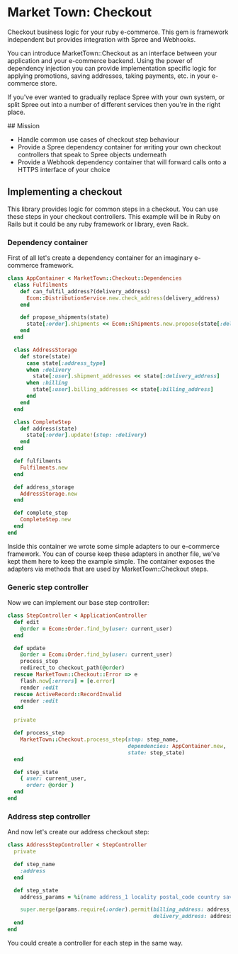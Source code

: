 # Market Town: Checkout

Checkout business logic for your ruby e-commerce. This gem is framework
independent but provides integration with Spree and Webhooks.

You can introduce MarketTown::Checkout as an interface between your application
and your e-commerce backend. Using the power of dependency injection you can
provide implementation specific logic for applying promotions, saving addresses,
taking payments, etc. in your e-commerce store.

If you've ever wanted to gradually replace Spree with your own system, or split
Spree out into a number of different services then you're in the right place.

## Mission

 - Handle common use cases of checkout step behaviour
 - Provide a Spree dependency container for writing your own checkout
   controllers that speak to Spree objects underneath
 - Provide a Webhook dependency container that will forward calls onto a HTTPS
   interface of your choice

## Implementing a checkout

This library provides logic for common steps in a checkout. You can use these
steps in your checkout controllers. This example will be in Ruby on Rails but it
could be any ruby framework or library, even Rack.

### Dependency container

First of all let's create a dependency container for an imaginary e-commerce
framework.

``` ruby
class AppContainer < MarketTown::Checkout::Dependencies
  class Fulfilments
    def can_fulfil_address?(delivery_address)
      Ecom::DistributionService.new.check_address(delivery_address)
    end

    def propose_shipments(state)
      state[:order].shipments << Ecom::Shipments.new.propose(state[:delivery_address])
    end
  end

  class AddressStorage
    def store(state)
      case state[:address_type]
      when :delivery
        state[:user].shipment_addresses << state[:delivery_address]
      when :billing
        state[:user].billing_addresses << state[:billing_address]
      end
    end
  end

  class CompleteStep
    def address(state)
      state[:order].update!(step: :delivery)
    end
  end

  def fulfilments
    Fulfilments.new
  end

  def address_storage
    AddressStorage.new
  end

  def complete_step
    CompleteStep.new
  end
end
```

Inside this container we wrote some simple adapters to our e-commerce framework.
You can of course keep these adapters in another file, we've kept them here to
keep the example simple. The container exposes the adapters via methods that
are used by MarketTown::Checkout steps.

### Generic step controller

Now we can implement our base step controller:

``` ruby
class StepController < ApplicationController
  def edit
    @order = Ecom::Order.find_by(user: current_user)
  end

  def update
    @order = Ecom::Order.find_by(user: current_user)
    process_step
    redirect_to checkout_path(@order)
  rescue MarketTown::Checkout::Error => e
    flash.now[:errors] = [e.error]
    render :edit
  rescue ActiveRecord::RecordInvalid
    render :edit
  end

  private

  def process_step
    MarketTown::Checkout.process_step(step: step_name,
                                      dependencies: AppContainer.new,
                                      state: step_state)
  end

  def step_state
    { user: current_user,
      order: @order }
  end
end
```

### Address step controller

And now let's create our address checkout step:

``` ruby
class AddressStepController < StepController
  private

  def step_name
    :address
  end

  def step_state
    address_params = %i(name address_1 locality postal_code country save)

    super.merge(params.require(:order).permit(billing_address: address_params,
                                              delivery_address: address_params))
  end
end
```

You could create a controller for each step in the same way.
